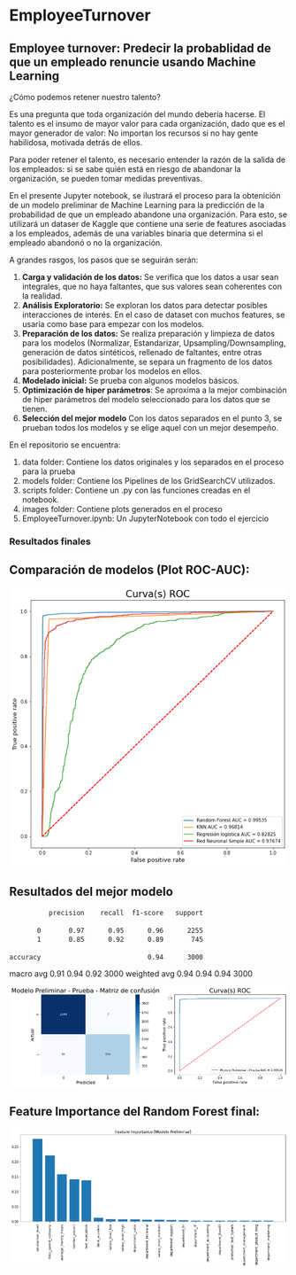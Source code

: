 # EmployeeTurnover

## Employee turnover: Predecir la probablidad de que un empleado renuncie usando Machine Learning

¿Cómo podemos  retener nuestro talento?

Es una pregunta que toda organización del mundo debería hacerse. El talento es el insumo de mayor valor para cada organización, dado que es el mayor generador de valor: No importan los recursos si no hay gente habilidosa, motivada detrás de ellos. 

Para poder retener el talento, es necesario entender la razón de la salida de los empleados: si se sabe quién está en riesgo de abandonar la organización, se pueden tomar medidas preventivas.

En el presente Jupyter notebook, se ilustrará el proceso para la obtenición de un modelo preliminar de Machine Learning para la predicción de la probabilidad de que un empleado abandone una organización. Para esto, se utilizará un dataser de Kaggle que contiene una serie de features asociadas a los empleados, además de una variables binaria que determina si el empleado abandonó o no la organización. 

A grandes rasgos, los pasos que se seguirán serán:
1. **Carga y validación de los datos:** Se verifica que los datos a usar sean integrales, que no haya faltantes, que sus valores sean coherentes con la realidad.
2. **Análisis Exploratorio:** Se exploran los datos para detectar posibles interacciones de interés. En el caso de dataset con muchos features, se usaría como base para empezar con los modelos.
3. **Preparación de los datos:** Se realiza preparación y limpieza de datos para los modelos (Normalizar, Estandarizar, Upsampling/Downsampling, generación de datos sintéticos, rellenado de faltantes, entre otras posibilidades). Adicionalmente, se separa un fragmento de los datos para posteriormente probar los modelos en ellos.
4. **Modelado inicial:** Se prueba con algunos modelos básicos. 
5. **Optimización de hiper parámetros**: Se aproxima a la mejor combinación de hiper parámetros del modelo seleccionado para los datos que se tienen. 
6. **Selección del mejor modelo** Con los datos separados en el punto 3, se prueban todos los modelos y se elige aquel con un mejor desempeño.

En el repositorio se encuentra:
1. data folder: Contiene los datos originales y los separados en el proceso para la prueba
2. models folder: Contiene los Pipelines de los GridSearchCV utilizados.
3. scripts folder: Contiene un .py con las funciones creadas en el notebook.
4. images folder: Contiene plots generados en el proceso
4. EmployeeTurnover.ipynb: Un JupyterNotebook con todo el ejercicio

### Resultados finales
## Comparación de modelos (Plot ROC-AUC):
![Plot ROC - AUC modelos](https://github.com/JECaballeroR/EmployeeTurnover/blob/main/images/ROC_AUC_final.png)
## Resultados del mejor modelo

              precision    recall  f1-score   support

           0       0.97      0.95      0.96      2255
           1       0.85      0.92      0.89       745

    accuracy                           0.94      3000
   macro avg       0.91      0.94      0.92      3000
weighted avg       0.94      0.94      0.94      3000

![Matriz de confusión y curva ROC-AUC](https://github.com/JECaballeroR/EmployeeTurnover/blob/main/images/ConfMatr_ROC_AUC_Final_plot.png)
## Feature Importance del Random Forest final:
![Feature Importance plot](https://github.com/JECaballeroR/EmployeeTurnover/blob/main/images/Feature_Importance.png)


